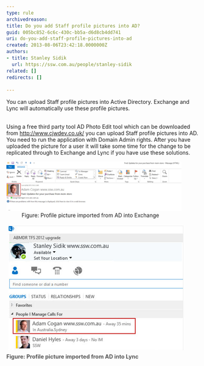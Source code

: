 ```yaml
---
type: rule
archivedreason: 
title: Do you add Staff profile pictures into AD?
guid: 005bc852-6c6c-430c-bb5a-d6d8cb4dd741
uri: do-you-add-staff-profile-pictures-into-ad
created: 2013-08-06T23:42:18.0000000Z
authors:
- title: Stanley Sidik
  url: https://ssw.com.au/people/stanley-sidik
related: []
redirects: []

---
```



You can upload Staff profile pictures into Active Directory. Exchange and Lync will automatically use these profile pictures. 
<br><excerpt class='endintro'></excerpt><br>
<p>​Using a free third party tool AD Photo Edit tool which can be downloaded from 
   <a href="http://www.cjwdev.co.uk/">http://www.cjwdev.co.uk/</a> you can upload Staff profile pictures into AD. You need to run the application with Domain Admin rights. After you have uploaded the picture for a user it will take some time for the change to be replicated through to Exchange and Lync if you have use these solutions.</p><dl class="image"><dt><img alt="ExchangeAdPhoto.jpg" src="ExchangeAdPhoto.jpg" style="width:460px;" /></dt><dd>Figure: Profile picture imported from AD into Exchange </dd></dl><dl class="image"><dt><img src="Lync.jpg" alt="Lync.jpg" style="margin:5px;" /><br></dt><dt>​<span style="color:#555555;font-size:0.9rem;font-weight:bold;line-height:16px;">Figure: Profile picture imported from AD into Lync</span></dt></dl>


